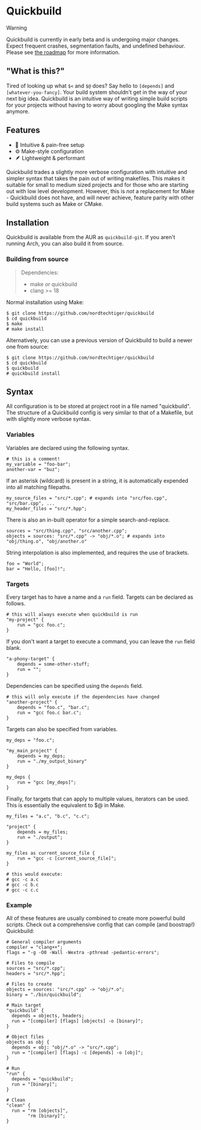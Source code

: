 # Quickbuild
> [!WARNING]
> Quickbuild is currently in early beta and is undergoing major changes. Expect frequent crashes, segmentation faults, and undefined behaviour. Please see [the roadmap](https://github.com/nordtechtiger/quickbuild/issues/1) for more information.

## "What is this?"

Tired of looking up what `$<` and `$@` does? Say hello to `[depends]` and `[whatever-you-fancy]`. Your build system shouldn't get in the way of your next big idea. Quickbuild is an intuitive way of writing simple build scripts for your projects without having to worry about googling the Make syntax anymore.

## Features
- 🌱 Intuitive & pain-free setup
- ⚙️ Make-style configuration
- 🪶 Lightweight & performant

Quickbuild trades a slightly more verbose configuration with intuitive and simpler syntax that takes the pain out of writing makefiles. This makes it suitable for small to medium sized projects and for those who are starting out with low level development. However, this is *not* a replacement for Make - Quickbuild does not have, and will never achieve, feature parity with other build systems such as Make or CMake.

## Installation
Quickbuild is available from the AUR as `quickbuild-git`. If you aren't running Arch, you can also build it from source.

### Building from source

> Dependencies:
> - make _or_ quickbuild
> - clang >= 18

Normal installation using Make:
```
$ git clone https://github.com/nordtechtiger/quickbuild
$ cd quickbuild
$ make
# make install
```

Alternatively, you can use a previous version of Quickbuild to build a newer one from source:
```
$ git clone https://github.com/nordtechtiger/quickbuild
$ cd quickbuild
$ quickbuild
# quickbuild install
```

## Syntax
All configuration is to be stored at project root in a file named "quickbuild". The structure of a Quickbuild config is very similar to that of a Makefile, but with slightly more verbose syntax.


### Variables
Variables are declared using the following syntax.
```
# this is a comment!
my_variable = "foo-bar";
another-var = "buz";
```

If an asterisk (wildcard) is present in a string, it is automatically expended into all matching filepaths.
```
my_source_files = "src/*.cpp"; # expands into "src/foo.cpp", "src/bar.cpp", ...
my_header_files = "src/*.hpp";
```

There is also an in-built operator for a simple search-and-replace.
```
sources = "src/thing.cpp", "src/another.cpp";
objects = sources: "src/*.cpp" -> "obj/*.o"; # expands into "obj/thing.o", "obj/another.o"
```

String interpolation is also implemented, and requires the use of brackets.
```
foo = "World";
bar = "Hello, [foo]!";
```

### Targets
Every target has to have a name and a `run` field. Targets can be declared as follows.
```
# this will always execute when quickbuild is run
"my-project" {
    run = "gcc foo.c";
}
```

If you don't want a target to execute a command, you can leave the `run` field blank.
```
"a-phony-target" {
    depends = some-other-stuff;
    run = "";
}
```

Dependencies can be specified using the `depends` field.
```
# this will only execute if the dependencies have changed
"another-project" {
    depends = "foo.c", "bar.c";
    run = "gcc foo.c bar.c";
}
```

Targets can also be specified from variables.
```
my_deps = "foo.c";

"my_main_project" {
    depends = my_deps;
    run = "./my_output_binary"
}

my_deps {
    run = "gcc [my_deps]";
}
```

Finally, for targets that can apply to multiple values, iterators can be used. This is essentially the equivalent to $@ in Make.
```
my_files = "a.c", "b.c", "c.c";

"project" {
    depends = my_files;
    run = "./output";
}

my_files as current_source_file {
    run = "gcc -c [current_source_file]";
}

# this would execute:
# gcc -c a.c
# gcc -c b.c
# gcc -c c.c
```

### Example
All of these features are usually combined to create more powerful build scripts. Check out a comprehensive config that can compile (and boostrap!) Quickbuild:
```
# General compiler arguments
compiler = "clang++";
flags = "-g -O0 -Wall -Wextra -pthread -pedantic-errors";

# Files to compile
sources = "src/*.cpp";
headers = "src/*.hpp";

# Files to create
objects = sources: "src/*.cpp" -> "obj/*.o";
binary = "./bin/quickbuild";

# Main target
"quickbuild" {
  depends = objects, headers;
  run = "[compiler] [flags] [objects] -o [binary]";
}

# Object files
objects as obj {
  depends = obj: "obj/*.o" -> "src/*.cpp";
  run = "[compiler] [flags] -c [depends] -o [obj]";
}

# Run
"run" {
  depends = "quickbuild";
  run = "[binary]";
}

# Clean
"clean" {
  run = "rm [objects]",
        "rm [binary]";
}
```
